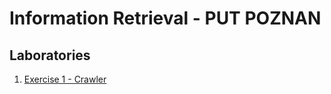 # Information Retrieval - PUT POZNAN

## Laboratories
  1. [Exercise 1 - Crawler](../master/Exercise_1)
